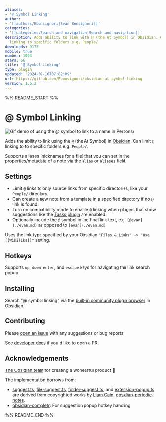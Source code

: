 ```yaml
---
aliases:
- '@ Symbol Linking'
author:
- '[[authors/Ebonsignori|Evan Bonsignori]]'
categories:
- '[[categories/Search and navigation|Search and navigation]]'
description: Adds ability to link with @ (the At Symbol) in Obsidian. Can limit @
  linking to specific folders e.g. People/
downloads: 9175
mobile: true
number: 1093
stars: 66
title: '@ Symbol Linking'
type: plugin
updated: '2024-02-16T07:02:09'
url: https://github.com/Ebonsignori/obsidian-at-symbol-linking
version: 1.6.2
---
```


%% README_START %%

# @ Symbol Linking

![Gif demo of using the @ symbol to link to a name in Persons/](https://raw.githubusercontent.com/Ebonsignori/obsidian-at-symbol-linking/HEAD/docs/at-linking-example-1.4.4.gif)

Adds the ability to link using the `@` (the At Symbol) in [Obsidian](https://obsidian.md/). Can limit `@` linking to to specific folders e.g. `People/`.

Supports [aliases](https://help.obsidian.md/Linking+notes+and+files/Aliases) (nicknames for a file) that you can set in the properties/metadata of a note via the `alias` or `aliases` field.

## Settings

- Limit `@` links to only source links from specific directories, like your `People/` directory.
- Can create a new note from a template in a specified directory if no `@` link is found.
- Turn on compatibility mode to enable `@` linking when plugins that show suggestions like the [Tasks plugin](https://github.com/obsidian-tasks-group/obsidian-tasks) are enabled.
- Optionally include the `@` symbol in the final link text, e.g. `[@evan](./evan.md)` as opposed to `[evan](./evan.md)`

Uses the link type specified by your Obsidian `"Files & Links" -> "Use [[Wikiliks]]"` setting.

## Hotkeys

Supports `up`, `down`, `enter`, and `escape` keys for navigating the link search popup.

## Installing

Search "@ symbol linking" via the [built-in community plugin browser](https://help.obsidian.md/Extending+Obsidian/Community+plugins) in Obsidian.

## Contributing 

Please [open an issue](https://github.com/Ebonsignori/obsidian-at-symbol-linking/issues/new) with any suggestions or bug reports.

See [developer docs](docs/development.md) if you'd like to open a PR. 

## Acknowledgements

[The Obsidian team](https://obsidian.md/about) for creating a wonderful product :purple_heart:

The implementation borrows from:

- [suggest.ts](./src/utils/suggest.ts), [file-suggest.ts](./src/settings/file-suggest.ts), [folder-suggest.ts](./src/settings/folder-suggest.ts), and [extension-popup.ts](./src/extension-version/extension-popup.ts) are derived from copyrighted works by [Liam Cain](https://github.com/liamcain), [obsidian-periodic-notes](https://github.com/liamcain/obsidian-periodic-notes).
- [obsidian-completr](https://github.com/tth05/obsidian-completr): For suggestion popup hotkey handling


%% README_END %%